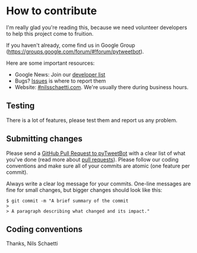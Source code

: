 # How to contribute

I'm really glad you're reading this, because we need volunteer developers to help this project come to fruition.

If you haven't already, come find us in Google Group (https://groups.google.com/forum/#!forum/pytweetbot).

Here are some important resources:

  * Google News: Join our [developer list](http://groups.google.com/group/pytweetbot/)
  * Bugs? [Issues](https://github.com/nschaetti/pyTweetBot/issues) is where to report them
  * Website: [#nilsschaetti.com](http://www.nilsschaetti.com/). We're usually there during business hours.

## Testing

There is a lot of features, please test them and report us any problem.

## Submitting changes

Please send a [GitHub Pull Request to pyTweetBot](https://github.com/pytweetbot/pytweetbot/pull/new/develop) with a clear list of what you've done (read more about [pull requests](http://help.github.com/pull-requests/)). Please follow our coding conventions and make sure all of your commits are atomic (one feature per commit).

Always write a clear log message for your commits. One-line messages are fine for small changes, but bigger changes should look like this:

    $ git commit -m "A brief summary of the commit
    > 
    > A paragraph describing what changed and its impact."

## Coding conventions

Thanks,
Nils Schaetti